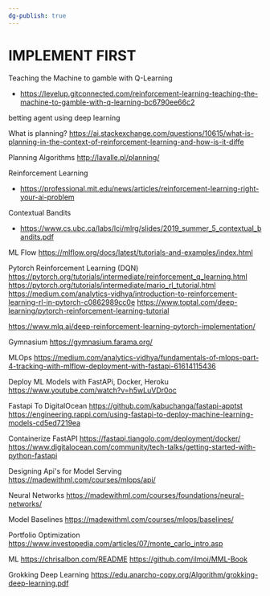 ```yaml
---
dg-publish: true
---
```

# IMPLEMENT FIRST

Teaching the Machine to gamble with Q-Learning
- https://levelup.gitconnected.com/reinforcement-learning-teaching-the-machine-to-gamble-with-q-learning-bc6790ee66c2

betting agent using deep learning


What is planning?
https://ai.stackexchange.com/questions/10615/what-is-planning-in-the-context-of-reinforcement-learning-and-how-is-it-diffe

Planning Algorithms
http://lavalle.pl/planning/


Reinforcement Learning
- https://professional.mit.edu/news/articles/reinforcement-learning-right-your-ai-problem

Contextual Bandits
- https://www.cs.ubc.ca/labs/lci/mlrg/slides/2019_summer_5_contextual_bandits.pdf


ML Flow
https://mlflow.org/docs/latest/tutorials-and-examples/index.html


Pytorch Reinforcement Learning (DQN)
https://pytorch.org/tutorials/intermediate/reinforcement_q_learning.html
https://pytorch.org/tutorials/intermediate/mario_rl_tutorial.html
https://medium.com/analytics-vidhya/introduction-to-reinforcement-learning-rl-in-pytorch-c0862989cc0e
https://www.toptal.com/deep-learning/pytorch-reinforcement-learning-tutorial

https://www.mlq.ai/deep-reinforcement-learning-pytorch-implementation/



Gymnasium 
https://gymnasium.farama.org/


MLOps
https://medium.com/analytics-vidhya/fundamentals-of-mlops-part-4-tracking-with-mlflow-deployment-with-fastapi-61614115436

Deploy ML Models with FastAPi, Docker, Heroku
https://www.youtube.com/watch?v=h5wLuVDr0oc

Fastapi To DigitalOcean
https://github.com/kabuchanga/fastapi-apptst
https://engineering.rappi.com/using-fastapi-to-deploy-machine-learning-models-cd5ed7219ea

Containerize FastAPI
https://fastapi.tiangolo.com/deployment/docker/
https://www.digitalocean.com/community/tech-talks/getting-started-with-python-fastapi

Designing Api's for Model Serving
https://madewithml.com/courses/mlops/api/


Neural Networks
https://madewithml.com/courses/foundations/neural-networks/


Model Baselines
https://madewithml.com/courses/mlops/baselines/

Portfolio Optimization
https://www.investopedia.com/articles/07/monte_carlo_intro.asp

ML
https://chrisalbon.com/README
https://github.com/ilmoi/MML-Book

Grokking Deep Learning
https://edu.anarcho-copy.org/Algorithm/grokking-deep-learning.pdf




